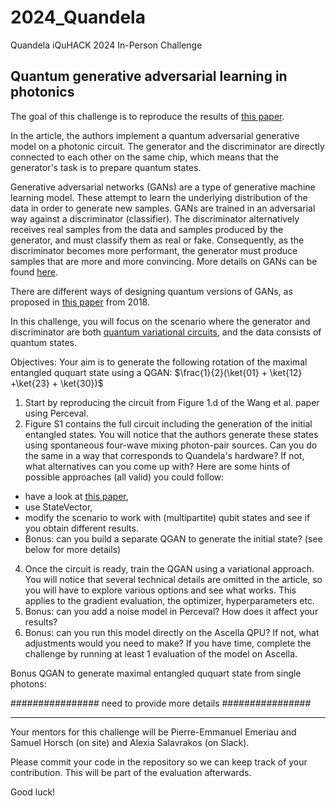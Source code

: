 # 2024_Quandela
Quandela iQuHACK 2024 In-Person Challenge


## Quantum generative adversarial learning in photonics

The goal of this challenge is to reproduce the results of [this paper](https://arxiv.org/abs/2310.00585). 

In the article, the authors implement a quantum adversarial generative model on a photonic circuit. The generator and the discriminator are directly connected to each other on the same chip, which means that the generator's task is to prepare quantum states.

Generative adversarial networks (GANs) are a type of generative machine learning model. These attempt to learn the underlying distribution of the data in order to generate new samples. GANs are trained in an adversarial way against a discriminator (classifier). The discriminator alternatively receives real samples from the data and samples produced by the generator, and must classify them as real or fake. Consequently, as the discriminator becomes more performant, the generator must produce samples that are more and more convincing. More details on GANs can be found [here](https://developers.google.com/machine-learning/gan).

There are different ways of designing quantum versions of GANs, as proposed in [this paper](https://arxiv.org/abs/1804.09139) from 2018.

In this challenge, you will focus on the scenario where the generator and discriminator are both [quantum variational circuits](https://arxiv.org/abs/2012.09265), and the data consists of quantum states. 

Objectives:
Your aim is to generate the following rotation of the maximal entangled ququart state using a QGAN: $\frac{1}{2}(\ket{01} + \ket{12} +\ket{23} + \ket{30})$ 
1. Start by reproducing the circuit from Figure 1.d of the Wang et al. paper using Perceval.
2. Figure S1 contains the full circuit including the generation of the initial entangled states. You will notice that the authors generate these states using spontaneous four-wave mixing photon-pair sources. Can you do the same in a way that corresponds to Quandela's hardware? If not, what alternatives can you come up with? Here are some hints of possible approaches (all valid) you could follow:
 - have a look at [this paper](https://arxiv.org/abs/2302.07357),
 - use StateVector,
 - modify the scenario to work with (multipartite) qubit states and see if you obtain different results.
 - Bonus: can you build a separate QGAN to generate the initial state? (see below for more details)
4. Once the circuit is ready, train the QGAN using a variational approach. You will notice that several technical details are omitted in the article, so you will have to explore various options and see what works. This applies to the gradient evaluation, the optimizer, hyperparameters etc.
5. Bonus: can you add a noise model in Perceval? How does it affect your results?
6. Bonus: can you run this model directly on the Ascella QPU? If not, what adjustments would you need to make? If you have time, complete the challenge by running at least 1 evaluation of the model on Ascella.

Bonus QGAN to generate maximal entangled ququart state from single photons:

################ need to provide more details ################

---
Your mentors for this challenge will be Pierre-Emmanuel Emeriau and Samuel Horsch (on site) and Alexia Salavrakos (on Slack).

Please commit your code in the repository so we can keep track of your contribution. This will be part of the evaluation afterwards.

Good luck!
